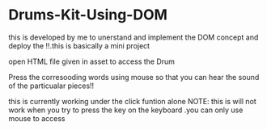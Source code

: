 # Drums-Kit-Using-DOM

this is developed by me to unerstand and implement the DOM concept and deploy the !!.this is basically a mini project 

open HTML file given in asset to access the Drum

Press the corresooding words using mouse so that you can hear the sound of the particualar pieces!!

this is currently working under the click funtion alone NOTE: this is will not work when you try to press the key on the keyboard .you can only use mouse to access 

